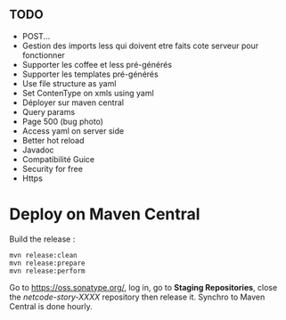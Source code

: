 ## TODO

 + POST...
 + Gestion des imports less qui doivent etre faits cote serveur pour fonctionner
 + Supporter les coffee et less pré-générés
 + Supporter les templates pré-générés
 + Use file structure as yaml
 + Set ContenType on xmls using yaml
 + Déployer sur maven central
 + Query params
 + Page 500 (bug photo)
 + Access yaml on server side
 + Better hot reload
 + Javadoc
 + Compatibilité Guice
 + Security for free
 + Https

# Deploy on Maven Central

Build the release :

	mvn release:clean
	mvn release:prepare
	mvn release:perform

Go to https://oss.sonatype.org/, log in, go to **Staging Repositories**, close the *netcode-story-XXXX* repository then release it.
Synchro to Maven Central is done hourly.

